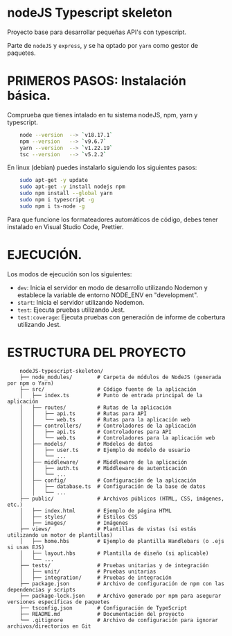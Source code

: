# nodeJS Typescript skeleton

Proyecto base para desarrollar pequeñas API's con typescript.

Parte de `nodeJS` y `express`, y se ha optado por `yarn` como gestor de paquetes.

# PRIMEROS PASOS: Instalación básica.

Comprueba que tienes intalado en tu sistema nodeJS, npm, yarn y typescript.

```bash
    node --version  --> `v18.17.1`
    npm --version   --> `v9.6.7`
    yarn --version  --> `v1.22.19`
    tsc --version   --> `v5.2.2`
```

En linux (debian) puedes instalarlo siguiendo los siguientes pasos:

```bash
    sudo apt-get -y update
    sudo apt-get -y install nodejs npm
    sudo npm install --global yarn
    sudo npm i typescript -g
    sudo npm i ts-node -g
```

Para que funcione los formateadores automáticos de código, debes tener instalado en Visual Studio Code, Prettier.

# EJECUCIÓN.

Los modos de ejecución son los siguientes:

- `dev`: Inicia el servidor en modo de desarrollo utilizando Nodemon y establece la variable de entorno NODE_ENV en
  "development".
- `start`: Inicia el servidor utilizando Nodemon.
- `test`: Ejecuta pruebas utilizando Jest.
- `test:coverage`: Ejecuta pruebas con generación de informe de cobertura utilizando Jest.

# ESTRUCTURA DEL PROYECTO

```plaintext
    nodeJS-typescript-skeleton/
    ├── node_modules/        # Carpeta de módulos de NodeJS (generada por npm o Yarn)
    ├── src/                 # Código fuente de la aplicación
    │   ├── index.ts         # Punto de entrada principal de la aplicación
    │   ├── routes/          # Rutas de la aplicación
    │   │   ├── api.ts       # Rutas para API
    │   │   └── web.ts       # Rutas para la aplicación web
    │   ├── controllers/     # Controladores de la aplicación
    │   │   ├── api.ts       # Controladores para API
    │   │   └── web.ts       # Controladores para la aplicación web
    │   ├── models/          # Modelos de datos
    │   │   ├── user.ts      # Ejemplo de modelo de usuario
    │   │   └── ...
    │   ├── middleware/      # Middleware de la aplicación
    │   │   ├── auth.ts      # Middleware de autenticación
    │   │   └── ...
    │   ├── config/          # Configuración de la aplicación
    │   │   ├── database.ts  # Configuración de la base de datos
    │   │   └── ...
    ├── public/              # Archivos públicos (HTML, CSS, imágenes, etc.)
    │   ├── index.html       # Ejemplo de página HTML
    │   ├── styles/          # Estilos CSS
    │   ├── images/          # Imágenes
    ├── views/               # Plantillas de vistas (si estás utilizando un motor de plantillas)
    │   ├── home.hbs         # Ejemplo de plantilla Handlebars (o .ejs si usas EJS)
    │   ├── layout.hbs       # Plantilla de diseño (si aplicable)
    │   └── ...
    ├── tests/               # Pruebas unitarias y de integración
    │   ├── unit/            # Pruebas unitarias
    │   ├── integration/     # Pruebas de integración
    ├── package.json         # Archivo de configuración de npm con las dependencias y scripts
    ├── package-lock.json    # Archivo generado por npm para asegurar versiones específicas de paquetes
    ├── tsconfig.json        # Configuración de TypeScript
    ├── README.md            # Documentación del proyecto
    └── .gitignore           # Archivo de configuración para ignorar archivos/directorios en Git

```
